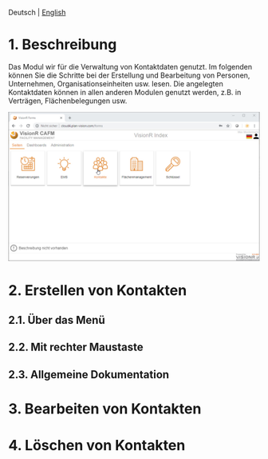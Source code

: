 <!-- TITLE: Modul "Kontakte" für normale Benutzer -->
<!-- SUBTITLE: Modul für die Verwaltung von Personen, Unternahmen, Gemenschaften, Organisationsstrukturen usw.-->

Deutsch | [English](/en-US/modules/contacts/user)
# 1. Beschreibung
Das Modul wir für die Verwaltung von Kontaktdaten genutzt. Im folgenden können Sie die Schritte bei der Erstellung und Bearbeitung von Personen, Unternehmen, Organisationseinheiten usw. lesen. Die angelegten Kontaktdaten können in allen anderen Modulen genutzt werden, z.B. in Verträgen, Flächenbelegungen usw. 

![Modul Kontakte Benutzer](/uploads/kontakte/modul-kontakte-forms-seiten.jpg "Modul Kontakte Benutzer")
# 2. Erstellen von Kontakten
## 2.1. Über das Menü
## 2.2. Mit rechter Maustaste
## 2.3. Allgemeine Dokumentation
# 3. Bearbeiten von Kontakten
# 4. Löschen von Kontakten